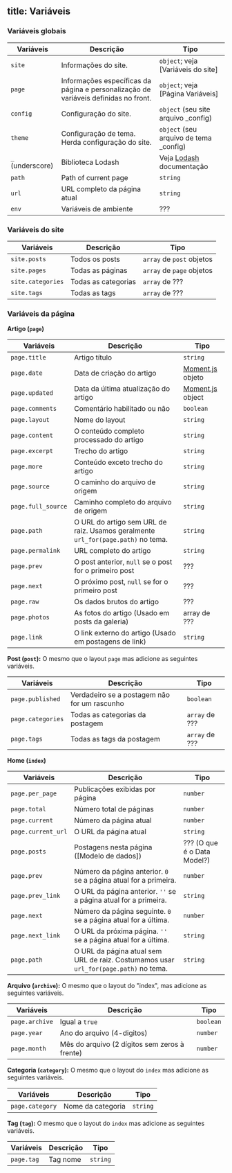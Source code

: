 title: Variáveis
---
### Variáveis globais

Variáveis | Descrição | Tipo
--- | --- | ---
`site` | Informações do site. | `object`; veja [Variáveis do site]
`page` | Informações específicas da página e personalização de variáveis definidas no front. | `object`; veja [Página Variáveis]
`config` | Configuração do site. | `object` (seu site arquivo _config)
`theme` | Configuração de tema. Herda configuração do site. | `object` (seu arquivo de tema _config)
`_` (underscore) | Biblioteca Lodash | Veja [Lodash](https://lodash.com/) documentação
`path` | Path of current page | `string`
`url` | URL completo da página atual | `string`
`env` | Variáveis de ambiente | ???

### Variáveis do site

Variáveis | Descrição | Tipo
--- | --- | ---
`site.posts` | Todos os posts | `array` de `post` objetos
`site.pages` | Todas as páginas | `array` de `page` objetos
`site.categories` | Todas as categorias | `array` de ???
`site.tags` | Todas as tags | `array` de ???

### Variáveis da página

**Artigo (`page`)**

Variáveis | Descrição | Tipo
--- | --- | ---
`page.title` | Artigo título | `string`
`page.date` | Data de criação do artigo | [Moment.js] objeto
`page.updated` | Data da última atualização do artigo | [Moment.js] object
`page.comments` | Comentário habilitado ou não | `boolean`
`page.layout` | Nome do layout | `string`
`page.content` | O conteúdo completo processado do artigo | `string`
`page.excerpt` | Trecho do artigo| `string`
`page.more` | Conteúdo exceto trecho do artigo | `string`
`page.source` | O caminho do arquivo de origem | `string`
`page.full_source` | Caminho completo do arquivo de origem | `string`
`page.path` | O URL do artigo sem URL de raiz. Usamos geralmente `url_for(page.path)` no tema. | `string`
`page.permalink` | URL completo do artigo | `string`
`page.prev` | O post anterior, `null` se o post for o primeiro post | ???
`page.next` | O próximo post, `null` se for o primeiro post | ???
`page.raw` | Os dados brutos do artigo | ???
`page.photos` | As fotos do artigo (Usado em posts da galeria) | array de ???
`page.link` | O link externo do artigo (Usado em postagens de link) | `string`


**Post (`post`):** O mesmo que o layout `page` mas adicione as seguintes variáveis.

Variáveis | Descrição | Tipo
--- | --- | ---
`page.published` | Verdadeiro se a postagem não for um rascunho | `boolean`
`page.categories` | Todas as categorias da postagem | `array` de ???
`page.tags` | Todas as tags da postagem | `array` de ???

**Home (`index`)**

Variáveis | Descrição | Tipo
--- | --- | ---
`page.per_page` | Publicações exibidas por página | `number`
`page.total` | Número total de páginas | `number`
`page.current` | Número da página atual | `number`
`page.current_url` | O URL da página atual | `string`
`page.posts` | Postagens nesta página ([Modelo de dados]) | ??? (O que é o Data Model?)
`page.prev` | Número da página anterior. `0` se a página atual for a primeira. | `number`
`page.prev_link` | O URL da página anterior. `''` se a página atual for a primeira. | `string`
`page.next` | Número da página seguinte. `0` se a página atual for a última. | `number`
`page.next_link` | O URL da próxima página. `''` se a página atual for a última. | `string`
`page.path` | O URL da página atual sem URL de raiz. Costumamos usar `url_for(page.path)` no tema. | `string`

**Arquivo (`archive`):** O mesmo que o layout do "index", mas adicione as seguintes variáveis.

Variáveis | Descrição | Tipo
--- | --- | ---
`page.archive` | Igual a `true` | `boolean`
`page.year` | Ano do arquivo (4-digitos) | `number`
`page.month` | Mês do arquivo (2 dígitos sem zeros à frente) | `number`

**Categoria (`category`):** O mesmo que o layout do `index` mas adicione as seguintes variáveis.

Variáveis | Descrição | Tipo
--- | --- | ---
`page.category` | Nome da categoria | `string`

**Tag (`tag`):** O mesmo que o layout do `index` mas adicione as seguintes variáveis.

Variáveis | Descrição | Tipo
--- | --- | ---
`page.tag` | Tag nome | `string`

[Moment.js]: http://momentjs.com/
[Site Variables]: #Site-Variables
[Page Variables]: #Page-Variables
